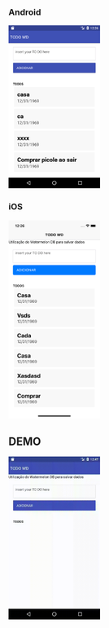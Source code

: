 <h3> Android </h3>
<img src="./screenshot_android.png" width="180" />
<br/>
<h3> iOS </h3>
<img src="./screenshot_ios.png" width="180" />
<br />
<h2> DEMO </h2>
<img src="./example.gif" width="180" />

